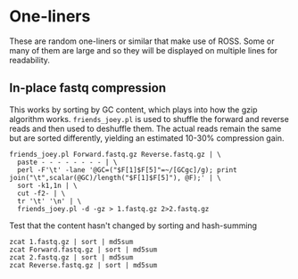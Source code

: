 # One-liners

These are random one-liners or similar that make use of ROSS.
Some or many of them are large and so they will be displayed on multiple lines for readability.

## In-place fastq compression

This works by sorting by GC content, which plays into how the gzip algorithm works.
`friends_joey.pl` is used to shuffle the forward and reverse reads and then used to
deshuffle them.  The actual reads remain the same but are sorted differently, yielding
an estimated 10-30% compression gain.

    friends_joey.pl Forward.fastq.gz Reverse.fastq.gz | \
      paste - - - - - - - - | \
      perl -F'\t' -lane '@GC=("$F[1]$F[5]"=~/[GCgc]/g); print join("\t",scalar(@GC)/length("$F[1]$F[5]"), @F);' | \
      sort -k1,1n | \
      cut -f2- | \
      tr '\t' '\n' | \
      friends_joey.pl -d -gz > 1.fastq.gz 2>2.fastq.gz

Test that the content hasn't changed by sorting and hash-summing

    zcat 1.fastq.gz | sort | md5sum
    zcat Forward.fastq.gz | sort | md5sum
    zcat 2.fastq.gz | sort | md5sum
    zcat Reverse.fastq.gz | sort | md5sum


